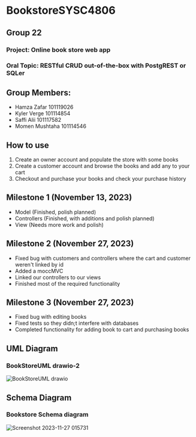 # BookstoreSYSC4806

## Group 22
### Project: Online book store web app 
### Oral Topic: RESTful CRUD out-of-the-box with PostgREST or SQLer

## Group Members:
- Hamza Zafar 101119026
- Kyler Verge 101114854
- Saffi Alii 101117582
- Momen Mushtaha 101114546

## How to use
1) Create an owner account and populate the store with some books
2) Create a customer account and browse the books and add any to your cart
3) Checkout and purchase your books and check your purchase history

## Milestone 1 (November 13, 2023)
- Model (Finished, polish planned)
- Controllers (Finished, with additions and polish planned)
- View (Needs more work and polish)


## Milestone 2 (November 27, 2023)
- Fixed bug with customers and controllers where the cart and customer weren't linked by id
- Added a moccMVC
- Linked our controllers to our views
- Finished most of the required functionality


## Milestone 3 (November 27, 2023)
- Fixed bug with editing books
- Fixed tests so they didn;t interfere with databases
- Completed functionality for adding book to cart and purchasing books



## UML Diagram
### BookStoreUML drawio-2
![BookStoreUML drawio](https://github.com/Hamzaman10/BookstoreSYSC4806/assets/91337509/0a211776-1c9d-4363-b2f6-5f59bdc88151)

## Schema Diagram
### Bookstore Schema diagram
![Screenshot 2023-11-27 015731](https://github.com/Hamzaman10/BookstoreSYSC4806/assets/91337509/d2609994-f557-4aba-8142-268438ba7b14)
